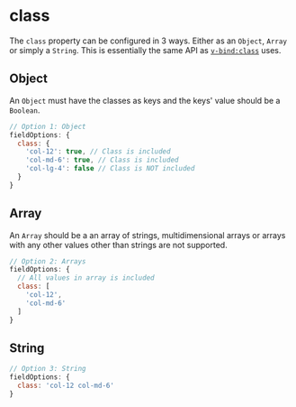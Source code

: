# class

The `class` property can be configured in 3 ways. Either as an `Object`, `Array` or simply a `String`. This is essentially the same API as [`v-bind:class`](https://vuejs.org/v2/guide/class-and-style.html) uses.

## Object

An `Object` must have the classes as keys and the keys' value should be a `Boolean`.

```js
// Option 1: Object
fieldOptions: {
  class: {
    'col-12': true, // Class is included
    'col-md-6': true, // Class is included
    'col-lg-4': false // Class is NOT included
  }
}
```

## Array

An `Array` should be a an array of strings, multidimensional arrays or arrays with any other values other than strings are not supported.

```js
// Option 2: Arrays
fieldOptions: {
  // All values in array is included
  class: [
    'col-12',
    'col-md-6'
  ]
}
```

## String

```js
// Option 3: String
fieldOptions: {
  class: 'col-12 col-md-6'
}
```
